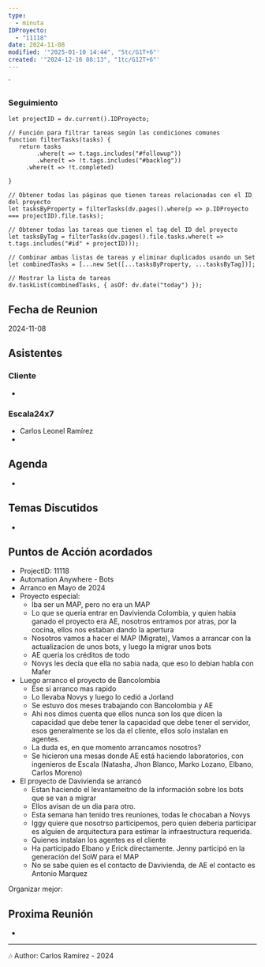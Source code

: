 ```yaml
---
type:
  - minuta
IDProyecto:
  - "11118"
date: 2024-11-08
modified: '"2025-01-10 14:44", "5tc/G1T+6"'
created: '"2024-12-16 08:13", "1tc/G12T+6"'
---
```

`

### Seguimiento

```dataviewjs
let projectID = dv.current().IDProyecto;

// Función para filtrar tareas según las condiciones comunes
function filterTasks(tasks) {
   return tasks
        .where(t => t.tags.includes("#followup"))
        .where(t => !t.tags.includes("#backlog"))
     .where(t => !t.completed)
        
}

// Obtener todas las páginas que tienen tareas relacionadas con el ID del proyecto
let tasksByProperty = filterTasks(dv.pages().where(p => p.IDProyecto === projectID).file.tasks);

// Obtener todas las tareas que tienen el tag del ID del proyecto
let tasksByTag = filterTasks(dv.pages().file.tasks.where(t => t.tags.includes("#id" + projectID)));

// Combinar ambas listas de tareas y eliminar duplicados usando un Set
let combinedTasks = [...new Set([...tasksByProperty, ...tasksByTag])];

// Mostrar la lista de tareas
dv.taskList(combinedTasks, { asOf: dv.date("today") });
 ```
## Fecha de Reunion
2024-11-08

## Asistentes

### Cliente
* 
### Escala24x7
- Carlos Leonel Ramírez
-  

## Agenda
* 
## Temas Discutidos
*  

## Puntos de Acción acordados
- ProjectID: 11118
- Automation Anywhere - Bots
- Arranco en Mayo de 2024
- Proyecto especial:
	- Iba ser un MAP, pero no era un MAP
	- Lo que se queria entrar en Davivienda Colombia, y quien habia ganado el proyecto era AE, nosotros entramos por atras, por la cocina, ellos nos estaban dando la apertura
	- Nosotros vamos a hacer el MAP (Migrate), Vamos a arrancar con la actualizacion de unos bots, y luego la migrar unos bots
	- AE queria los créditos de todo
	- Novys les decía que ella no sabia nada, que eso lo debian habla con Mafer
- Luego arranco el proyecto de Bancolombia
	- Ese si arranco mas rapido
	- Lo llevaba Novys y luego lo cedió a Jorland
	- Se estuvo dos meses trabajando con Bancolombia y AE
	- Ahi nos dimos cuenta que ellos nunca son los que dicen la capacidad que debe tener la capacidad que debe tener el servidor, esos generalmente se los da el cliente, ellos solo instalan en agentes.
	- La duda es, en que momento arrancamos nosotros?
	- Se hicieron una mesas donde AE está haciendo laboratorios, con ingenieros de Escala (Natasha, Jhon Blanco, Marko Lozano, Elbano, Carlos Moreno)
- El proyecto de Davivienda se arrancó
	- Estan haciendo el levantameitno de la información sobre los bots que se van a migrar
	- Ellos avisan de un dia para otro.
	- Esta semana han tenido tres reuniones, todas le chocaban a Novys
	- Iggy quiere que nosotrso participemos, pero quien deberia participar es alguien de arquitectura para estimar la infraestructura requerida.
	- Quienes instalan los agentes es el cliente
	- Ha participado Elbano y Erick directamente. Jenny participó en la generación del SoW para el MAP
	- No se sabe quien es el contacto de Davivienda, de AE el contacto es Antonio Marquez 

Organizar mejor:


## Proxima Reunión
*   

---
🎶
Author: Carlos Ramírez - 2024
